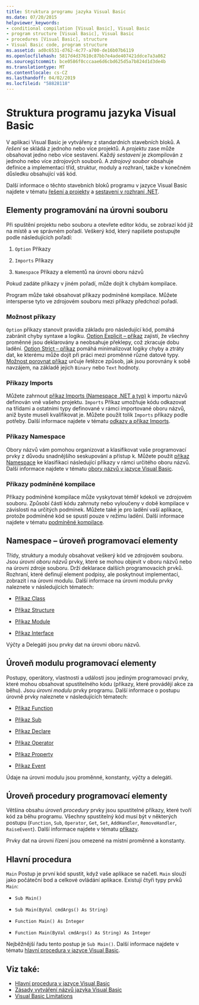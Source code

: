 ```yaml
---
title: Struktura programu jazyka Visual Basic
ms.date: 07/20/2015
helpviewer_keywords:
- conditional compilation [Visual Basic], Visual Basic
- program structure [Visual Basic], Visual Basic
- procedures [Visual Basic], structure
- Visual Basic code, program structure
ms.assetid: ad0c6531-d762-4c77-a700-de16b07b6119
ms.openlocfilehash: 5817d4d37610c87bb7e4ade407421ddce7a3a862
ms.sourcegitcommit: bce0586f0cccaae6d6cbd625d5a7b824d1d3de4b
ms.translationtype: MT
ms.contentlocale: cs-CZ
ms.lasthandoff: 04/02/2019
ms.locfileid: "58828118"
---
```

# <a name="structure-of-a-visual-basic-program"></a>Struktura programu jazyka Visual Basic
V aplikaci Visual Basic je vytvářeny z standardních stavebních bloků. A *řešení* se skládá z jednoho nebo více projektů. A *projektu* zase může obsahovat jedno nebo více sestavení. Každý *sestavení* je zkompilován z jednoho nebo více zdrojových souborů. A *zdrojový soubor* obsahuje definice a implementaci tříd, struktur, moduly a rozhraní, takže v konečném důsledku obsahující váš kód.  
  
 Další informace o těchto stavebních bloků programu v jazyce Visual Basic najdete v tématu [řešení a projekty](/visualstudio/ide/solutions-and-projects-in-visual-studio) a [sestavení v rozhraní .NET](../../../standard/assembly/index.md).  
  
## <a name="file-level-programming-elements"></a>Elementy programování na úrovni souboru  
 Při spuštění projektu nebo souboru a otevřete editor kódu, se zobrazí kód již na místě a ve správném pořadí. Veškerý kód, který napíšete postupujte podle následujících pořadí:  
  
1.  `Option` Příkazy  
  
2.  `Imports` Příkazy  
  
3.  `Namespace` Příkazy a elementů na úrovni oboru názvů  
  
 Pokud zadáte příkazy v jiném pořadí, může dojít k chybám kompilace.  
  
 Program může také obsahovat příkazy podmíněné kompilace. Můžete intersperse tyto ve zdrojovém souboru mezi příkazy předchozí pořadí.  
  
### <a name="option-statements"></a>Možnost příkazy  
 `Option` příkazy stanovit pravidla základu pro následující kód, pomáhá zabránit chyby syntaxe a logiku. [Option Explicit – příkaz](../../../visual-basic/language-reference/statements/option-explicit-statement.md) zajistí, že všechny proměnné jsou deklarovány a neobsahuje překlepy, což zkracuje dobu ladění. [Option Strict – příkaz](../../../visual-basic/language-reference/statements/option-strict-statement.md) pomáhá minimalizovat logiky chyby a ztráty dat, ke kterému může dojít při práci mezi proměnné různé datové typy. [Možnost porovnat příkaz](../../../visual-basic/language-reference/statements/option-compare-statement.md) určuje řetězce způsob, jak jsou porovnány k sobě navzájem, na základě jejich `Binary` nebo `Text` hodnoty.  
  
### <a name="imports-statements"></a>Příkazy Imports  
 Můžete zahrnout [příkaz Imports (Namespace .NET a typ)](../../../visual-basic/language-reference/statements/imports-statement-net-namespace-and-type.md) k importu názvů definován vně vašeho projektu. `Imports` Příkaz umožňuje kódu odkazovat na třídami a ostatními typy definované v rámci importované oboru názvů, aniž byste museli kvalifikovat je. Můžete použít tolik `Imports` příkazy podle potřeby. Další informace najdete v tématu [odkazy a příkaz Imports](../../../visual-basic/programming-guide/program-structure/references-and-the-imports-statement.md).  
  
### <a name="namespace-statements"></a>Příkazy Namespace  
 Obory názvů vám pomohou organizovat a klasifikovat vaše programovací prvky z důvodu snadnějšího seskupování a přístup k. Můžete použít [příkaz Namespace](../../../visual-basic/language-reference/statements/namespace-statement.md) ke klasifikaci následující příkazy v rámci určitého oboru názvů. Další informace najdete v tématu [obory názvů v jazyce Visual Basic](../../../visual-basic/programming-guide/program-structure/namespaces.md).  
  
### <a name="conditional-compilation-statements"></a>Příkazy podmíněné kompilace  
 Příkazy podmíněné kompilace může vyskytovat téměř kdekoli ve zdrojovém souboru. Způsobí částí kódu zahrnuty nebo vyloučeny v době kompilace v závislosti na určitých podmínek. Můžete také je pro ladění vaší aplikace, protože podmíněné kód se spustí pouze v režimu ladění. Další informace najdete v tématu [podmíněné kompilace](../../../visual-basic/programming-guide/program-structure/conditional-compilation.md).  
  
## <a name="namespace-level-programming-elements"></a>Namespace – úroveň programovací elementy  
 Třídy, struktury a moduly obsahovat veškerý kód ve zdrojovém souboru. Jsou *úrovni oboru názvů* prvky, které se mohou objevit v oboru názvů nebo na úrovni zdroje souboru. Drží deklarace dalších programovacích prvků. Rozhraní, které definují element podpisy, ale poskytnout implementaci, zobrazit i na úrovni modulu. Další informace na úrovni modulu prvky naleznete v následujících tématech:  
  
-   [Příkaz Class](../../../visual-basic/language-reference/statements/class-statement.md)  
  
-   [Příkaz Structure](../../../visual-basic/language-reference/statements/structure-statement.md)  
  
-   [Příkaz Module](../../../visual-basic/language-reference/statements/module-statement.md)  
  
-   [Příkaz Interface](../../../visual-basic/language-reference/statements/interface-statement.md)  
  
 Výčty a Delegáti jsou prvky dat na úrovni oboru názvů.  
  
## <a name="module-level-programming-elements"></a>Úroveň modulu programovací elementy  
 Postupy, operátory, vlastnosti a události jsou jediným programovací prvky, které mohou obsahovat spustitelného kódu (příkazy, které provádějí akce za běhu). Jsou *úrovni modulu* prvky programu. Další informace o postupu úrovně prvky naleznete v následujících tématech:  
  
-   [Příkaz Function](../../../visual-basic/language-reference/statements/function-statement.md)  
  
-   [Příkaz Sub](../../../visual-basic/language-reference/statements/sub-statement.md)  
  
-   [Příkaz Declare](../../../visual-basic/language-reference/statements/declare-statement.md)  
  
-   [Příkaz Operator](../../../visual-basic/language-reference/statements/operator-statement.md)  
  
-   [Příkaz Property](../../../visual-basic/language-reference/statements/property-statement.md)  
  
-   [Příkaz Event](../../../visual-basic/language-reference/statements/event-statement.md)  
  
 Údaje na úrovni modulu jsou proměnné, konstanty, výčty a delegáti.  
  
## <a name="procedure-level-programming-elements"></a>Úroveň procedury programovací elementy  
 Většina obsahu *úroveň procedury* prvky jsou spustitelné příkazy, které tvoří kód za běhu programu. Všechny spustitelný kód musí být v některých postupu (`Function`, `Sub`, `Operator`, `Get`, `Set`, `AddHandler`, `RemoveHandler`, `RaiseEvent`). Další informace najdete v tématu [příkazy](../../../visual-basic/programming-guide/language-features/statements.md).  
  
 Prvky dat na úrovni řízení jsou omezené na místní proměnné a konstanty.  
  
## <a name="the-main-procedure"></a>Hlavní procedura  
 `Main` Postup je první kód spustit, když vaše aplikace se načetl. `Main` slouží jako počáteční bod a celkové ovládání aplikace. Existují čtyři typy prvků `Main`:  
  
-   `Sub Main()`  
  
-   `Sub Main(ByVal cmdArgs() As String)`  
  
-   `Function Main() As Integer`  
  
-   `Function Main(ByVal cmdArgs() As String) As Integer`  
  
 Nejběžnější řadu tento postup je `Sub Main()`. Další informace najdete v tématu [hlavní procedura v jazyce Visual Basic](../../../visual-basic/programming-guide/program-structure/main-procedure.md).  
  
## <a name="see-also"></a>Viz také:

- [Hlavní procedura v jazyce Visual Basic](../../../visual-basic/programming-guide/program-structure/main-procedure.md)
- [Zásady vytváření názvů jazyka Visual Basic](../../../visual-basic/programming-guide/program-structure/naming-conventions.md)
- [Visual Basic Limitations](../../../visual-basic/programming-guide/program-structure/limitations.md)
